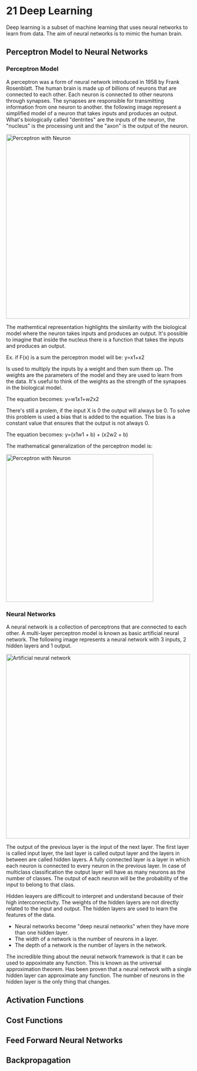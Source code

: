 # 21 Deep Learning
Deep learning is a subset of machine learning that uses neural networks to learn from data. The aim of neural networks is to mimic the human brain.

## Perceptron Model to Neural Networks

### Perceptron Model
A perceptron was a form of neural network introduced in 1958 by Frank Rosenblatt.
The human brain is made up of billions of neurons that are connected to each other. Each neuron is connected to other neurons through synapses. The synapses are 
responsible for transmitting information from one neuron to another.
the following image represent a simplified model of a neuron that takes inputs and produces an output.
What's biologically called "dentrites" are the inputs of the neuron, the "nucleus" is the processing unit and the "axon" is the output of the neuron.

<img src="https://storage.rottigni.tech/fs/github/images/ML/DL-perceptron-with-neuron.png" alt="Perceptron with Neuron" width="500"/>

The mathemtical representation highlights the similarity with the biological model where the neuron takes inputs and produces an output. It's possible to imagine that inside the nucleus there is a function that takes the inputs and produces an output.


Ex. if F(x) is a sum the perceptron model will be: y=x1+x2


Is used to multiply the inputs by a weight and then sum them up. The weights are the parameters of the model and they are used to learn from the data. It's useful to think of the weights as the strength of the synapses in the biological model.


The equation becomes: y=w1*x1+w2*x2


There's still a prolem, if the input X is 0 the output will always be 0. To solve this problem is used a bias that is added to the equation. The bias is a constant value that ensures that the output is not always 0.


The equation becomes: y=(x1w1 + b) + (x2w2 + b)


The mathematical generalization of the perceptron model is:

<img src="https://storage.rottigni.tech/fs/github/images/ML/DL-perceptron-equation.png" alt="Perceptron with Neuron" width="400"/>

### Neural Networks
A neural network is a collection of perceptrons that are connected to each other.
A multi-layer perceptron model is known as basic artificial neural network.
The following image represents a neural network with 3 inputs, 2 hidden layers and 1 output.

<img src="https://storage.rottigni.tech/fs/github/images/ML/deep_learning.png" alt="Artificial neural network" width="500"/>

The output of the previous layer is the input of the next layer. The first layer is called input layer, the last layer is called output layer and the layers in between are called hidden layers.
A fully connected layer is a layer in which each neuron is connected to every neuron in the previous layer.
In case of multiclass classification the output layer will have as many neurons as the number of classes. The output of each neuron will be the probability of the input to belong to that class.


Hidden leayers are difficoult to interpret and understand because of their high interconnectivity. The weights of the hidden layers are not directly related to the input and output. The hidden layers are used to learn the features of the data.


- Neural networks become "deep neural networks" when they have more than one hidden layer.
- The width of a network is the number of neurons in a layer.
- The depth of a network is the number of layers in the network.


The incredible thing about the neural network framework is that it can be used to appoximate any function. This is known as the universal approximation theorem.
Has been proven that a neural network with a single hidden layer can approximate any function. The number of neurons in the hidden layer is the only thing that changes.

## Activation Functions

## Cost Functions

## Feed Forward Neural Networks

## Backpropagation